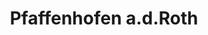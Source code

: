 ---
title: Pfaffenhofen a.d.Roth
url: /pfaffenhofen-a-d-roth/
latitude: 48.357
longitude: 10.153
---